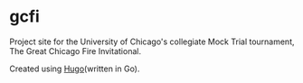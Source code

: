 # gcfi

Project site for the University of Chicago's collegiate Mock Trial tournament, The Great Chicago Fire Invitational.

Created using [Hugo](//gohugo.io)(written in Go).